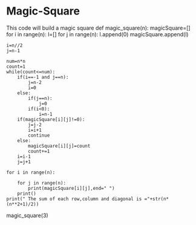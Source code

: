 # Magic-Square
This code will build a magic square
def magic_square(n):
    magicSquare=[]
    for i in range(n):
        l=[]
        for j in range(n):
            l.append(0)
        magicSquare.append(l)
        
    i=n//2
    j=n-1
    
    num=n*n
    count=1
    while(count<=num):
        if(i==-1 and j==n):
            j=n-2
            i=0
        else:
            if(j==n):
                j=0
            if(i<0):
                i=n-1
        if(magicSquare[i][j]!=0):
            j=j-2
            i=i+1
            continue
        else:
            magicSquare[i][j]=count
            count+=1
        i=i-1
        j=j+1
    
    for i in range(n):
      
        for j in range(n):
            print(magicSquare[i][j],end=" ")
        print()
    print(" The sum of each row,column and diagonal is ="+str(n*(n**2+1)/2))    
magic_square(3)        
            
     
    
